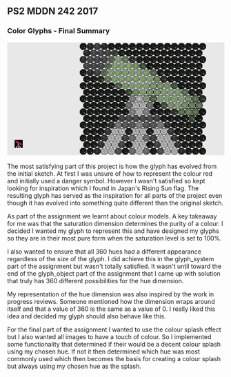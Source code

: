 ## PS2 MDDN 242 2017

### Color Glyphs - Final Summary

![alt text](https://raw.githubusercontent.com/LABCAT/color-glyphs/master/preview.jpg)

The most satisfying part of this project is how the glyph has evolved from the initial sketch. At first I was unsure of how to represent the colour red and initially used a danger symbol. However I wasn't satisfied so kept looking for inspiration which I found in Japan's Rising Sun flag.  The resulting glyph has served as the inspiration for all parts of the project even though it has evolved into something quite different than the original sketch. 

As part of the assignment we learnt about colour models. A key takeaway for me was that the saturation dimension determines the purity of a colour.  I decided I wanted my glyph to represent this and have designed my glyphs so they are in their most pure form when the saturation level is set to 100%.

I also wanted to ensure that all 360 hues had a different appearance regardless of the size of the glyph. I did achieve this in the glyph_system part of the assignment but wasn't totally satisfied.  It wasn't until toward the end of the glyph_object part of the assignment that I came up with solution that truly has 360 different possibilities for the hue dimension. 

My representation of the hue dimension was also inspired by the work in progress reviews. Someone mentioned how the dimension wraps around itself and that a value of 360 is the same as a value of 0.  I really liked this idea and decided my glyph should also behave like this.

For the final part of the assignment I wanted to use the colour splash effect but I also wanted all images to have a touch of colour. So I implemented some functionality that determined if their would be a decent colour splash using my chosen hue.  If not it then determined which hue was most commonly used which then becomes the basis for creating a colour splash but always using my chosen hue as the splash. 
